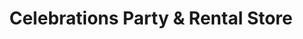 ---
title: "Celebrations Party & Rental Store"
url: /ames/celebrations-party-and-rental-store/
shop: party
---